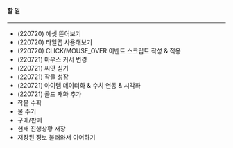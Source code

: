 #### 할 일
----------
- (220720) 에셋 뜯어보기
- (220720) 타일맵 사용해보기
- (220720) CLICK/MOUSE_OVER 이벤트 스크립트 작성 & 적용
- (220721) 마우스 커서 변경
- (220721) 씨앗 심기
- (220721) 작물 성장
- (220721) 아이템 데이터화 & 수치 연동 & 시각화
- (220721) 골드 재화 추가
- 작물 수확
- 물 주기
- 구매/판매
- 현재 진행상황 저장
- 저장된 정보 불러와서 이어하기
